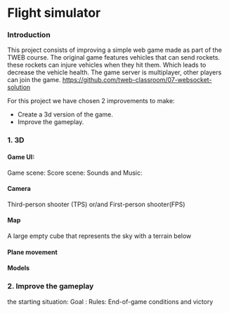 # Flight simulator

### Introduction

This project consists of improving a simple web game made as part of the TWEB course.
The original game features vehicles that can send rockets. these rockets can injure vehicles when they hit them. Which leads to decrease the vehicle health.
The game server is multiplayer, other players can join the game.
https://github.com/tweb-classroom/07-websocket-solution

For this project we have chosen 2 improvements to make: 
- Create a 3d version of the game.
- Improve the gameplay.


### 1. 3D
#### Game UI: 
  Game scene:
  Score scene:
  Sounds and Music: 
  
#### Camera
Third-person shooter (TPS) or/and First-person shooter(FPS)

#### Map
A large empty cube that represents the sky with a terrain below

#### Plane movement

#### Models

### 2. Improve the gameplay
the starting situation: 
Goal : 
Rules:
End-of-game conditions and victory
